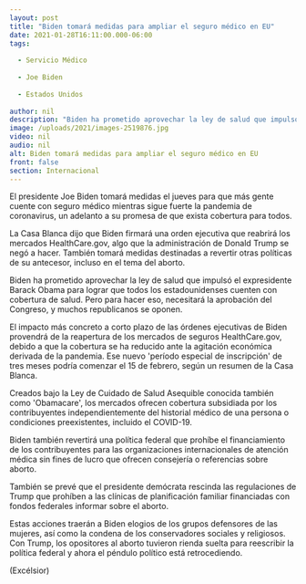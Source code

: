 ```yaml
---
layout: post
title: "Biden tomará medidas para ampliar el seguro médico en EU"
date: 2021-01-28T16:11:00.000-06:00
tags:
  
  - Servicio Médico
  
  - Joe Biden
  
  - Estados Unidos
  
author: nil
description: "Biden ha prometido aprovechar la ley de salud que impulsó el expresidente Barack Obama para lograr que todos los estadounidenses cuenten con cobertura de salud"
image: /uploads/2021/images-2519876.jpg
video: nil
audio: nil
alt: Biden tomará medidas para ampliar el seguro médico en EU
front: false
section: Internacional
---
```


El presidente Joe Biden tomará medidas el jueves para que más gente cuente con seguro médico mientras sigue fuerte la pandemia de coronavirus, un adelanto a su promesa de que exista cobertura para todos.

La Casa Blanca dijo que Biden firmará una orden ejecutiva que reabrirá los mercados HealthCare.gov, algo que la administración de Donald Trump se negó a hacer. También tomará medidas destinadas a revertir otras políticas de su antecesor, incluso en el tema del aborto.

Biden ha prometido aprovechar la ley de salud que impulsó el expresidente Barack Obama para lograr que todos los estadounidenses cuenten con cobertura de salud. Pero para hacer eso, necesitará la aprobación del Congreso, y muchos republicanos se oponen.

El impacto más concreto a corto plazo de las órdenes ejecutivas de Biden provendrá de la reapertura de los mercados de seguros HealthCare.gov, debido a que la cobertura se ha reducido ante la agitación económica derivada de la pandemia. Ese nuevo 'período especial de inscripción' de tres meses podría comenzar el 15 de febrero, según un resumen de la Casa Blanca.

Creados bajo la Ley de Cuidado de Salud Asequible conocida también como 'Obamacare', los mercados ofrecen cobertura subsidiada por los contribuyentes independientemente del historial médico de una persona o condiciones preexistentes, incluido el COVID-19.

Biden también revertirá una política federal que prohíbe el financiamiento de los contribuyentes para las organizaciones internacionales de atención médica sin fines de lucro que ofrecen consejería o referencias sobre aborto.

También se prevé que el presidente demócrata rescinda las regulaciones de Trump que prohíben a las clínicas de planificación familiar financiadas con fondos federales informar sobre el aborto.

Estas acciones traerán a Biden elogios de los grupos defensores de las mujeres, así como la condena de los conservadores sociales y religiosos. Con Trump, los opositores al aborto tuvieron rienda suelta para reescribir la política federal y ahora el péndulo político está retrocediendo.

(Excélsior)